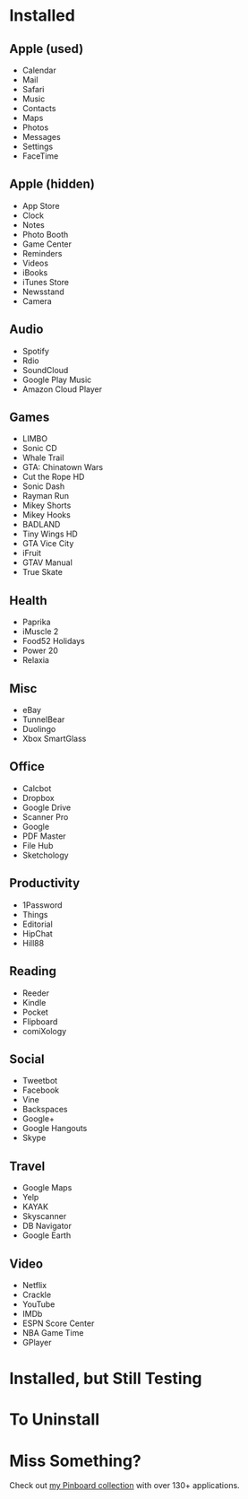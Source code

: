 # Installed 

## Apple (used)

* Calendar
* Mail
* Safari
* Music
* Contacts
* Maps
* Photos
* Messages
* Settings
* FaceTime

## Apple (hidden)

* App Store
* Clock
* Notes
* Photo Booth
* Game Center
* Reminders
* Videos
* iBooks
* iTunes Store
* Newsstand
* Camera

## Audio

* Spotify
* Rdio
* SoundCloud
* Google Play Music
* Amazon Cloud Player

## Games

* LIMBO
* Sonic CD
* Whale Trail
* GTA: Chinatown Wars
* Cut the Rope HD
* Sonic Dash
* Rayman Run
* Mikey Shorts
* Mikey Hooks
* BADLAND
* Tiny Wings HD
* GTA Vice City
* iFruit
* GTAV Manual
* True Skate

## Health

* Paprika
* iMuscle 2
* Food52 Holidays
* Power 20
* Relaxia

## Misc

* eBay
* TunnelBear
* Duolingo
* Xbox SmartGlass

## Office

* Calcbot
* Dropbox
* Google Drive
* Scanner Pro
* Google
* PDF Master
* File Hub
* Sketchology

## Productivity

* 1Password
* Things
* Editorial
* HipChat
* Hill88

## Reading

* Reeder
* Kindle
* Pocket
* Flipboard
* comiXology

## Social

* Tweetbot
* Facebook
* Vine
* Backspaces
* Google+
* Google Hangouts
* Skype

## Travel

* Google Maps
* Yelp
* KAYAK
* Skyscanner
* DB Navigator
* Google Earth

## Video

* Netflix
* Crackle
* YouTube
* IMDb
* ESPN Score Center
* NBA Game Time
* GPlayer


# Installed, but Still Testing 


# To Uninstall


# Miss Something?

Check out [my Pinboard collection](https://pinboard.in/u:michaelx/t:ipad/t:application/) with over 130+ applications.